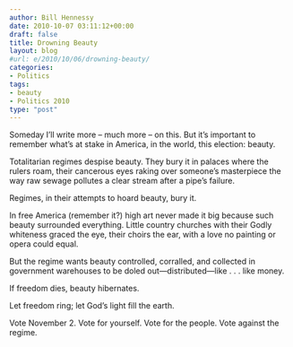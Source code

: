 ```yaml
---
author: Bill Hennessy
date: 2010-10-07 03:11:12+00:00
draft: false
title: Drowning Beauty
layout: blog
#url: e/2010/10/06/drowning-beauty/
categories:
- Politics
tags:
- beauty
- Politics 2010
type: "post"
---
```


Someday I’ll write more – much more – on this. But it’s important to remember what’s at stake in America, in the world, this election: beauty.

 

Totalitarian regimes despise beauty. They bury it in palaces where the rulers roam, their cancerous eyes raking over someone’s masterpiece the way raw sewage pollutes a clear stream after a pipe’s failure. 

 

Regimes, in their attempts to hoard beauty, bury it. 

 

In free America (remember it?) high art never made it big because such beauty surrounded everything. Little country churches with their Godly whiteness graced the eye, their choirs the ear, with a love no painting or opera could equal. 

 

But the regime wants beauty controlled, corralled, and collected in government warehouses to be doled out—distributed—like . . . like money. 

 

If freedom dies, beauty hibernates.

 

Let freedom ring; let God’s light fill the earth.

 

Vote November 2. Vote for yourself. Vote for the people. Vote against the regime. 
